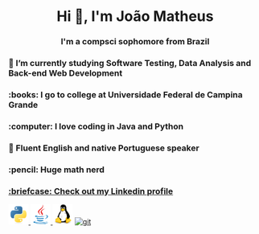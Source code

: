 <h1 align="center">Hi 👋, I'm João Matheus</h1>
<h3 align="center">I'm a compsci sophomore from Brazil</h3>

<h3 align="left">🔭 I’m currently studying Software Testing, Data Analysis and Back-end Web Development</h3>
<h3 align="left">:books: I go to college at Universidade Federal de Campina Grande</h3>
<h3 align="left">:computer: I love coding in Java and Python</h3>
<h3 align="left">💬 Fluent English and native Portuguese speaker</h3>
<h3 align="left">:pencil: Huge math nerd</h3>
<a href="https://www.linkedin.com/in/joaomatheusvillarim/" target="_blank"> <h3 align="left">:briefcase: Check out my Linkedin profile</h3> </a>
<p align="left">
</p>

<p align="left">
	<a href="https://www.python.org" target="_blank" rel="noreferrer"> <img src="https://raw.githubusercontent.com/devicons/devicon/master/icons/python/python-original.svg" alt="python" width="40" height="40"/> </a>
	<a href="https://www.java.com" target="_blank" rel="noreferrer"> <img src="https://raw.githubusercontent.com/devicons/devicon/master/icons/java/java-original.svg" alt="java" width="40" height="40"/> </a>
	<a href="https://www.linux.org/" target="_blank" rel="noreferrer"> <img src="https://raw.githubusercontent.com/devicons/devicon/master/icons/linux/linux-original.svg" alt="linux" width="40" height="40"/></a>
	<a href="https://git-scm.com/" target="_blank" rel="noreferrer"> <img src="https://www.vectorlogo.zone/logos/git-scm/git-scm-icon.svg" alt="git" width="40" height="40"/> </a>
	
</p>
